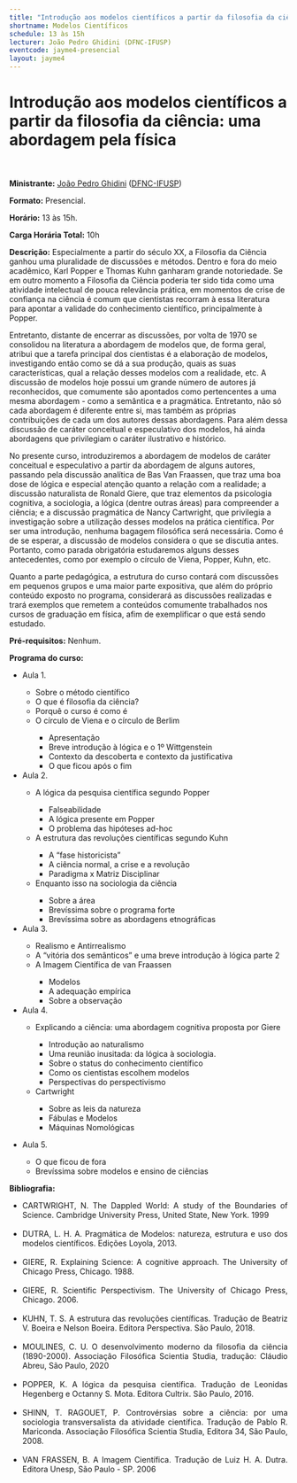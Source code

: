 ```yaml
---
title: "Introdução aos modelos científicos a partir da filosofia da ciência: uma abordagem pela física" 
shortname: Modelos Científicos
schedule: 13 às 15h
lecturer: João Pedro Ghidini (DFNC-IFUSP)
eventcode: jayme4-presencial
layout: jayme4
---
```


# Introdução aos modelos científicos a partir da filosofia da ciência: uma abordagem pela física <br><br>

**Ministrante:** [João Pedro Ghidini](http://lattes.cnpq.br/6401439148291747) ([DFNC-IFUSP](https://portal.if.usp.br/fnc/pt-br/p%C3%A1gina/in%C3%ADcio))

**Formato:** Presencial.

**Horário:** 13 às 15h.

**Carga Horária Total:** 10h

**Descrição:** Especialmente a partir do século XX, a Filosofia da Ciência ganhou uma pluralidade de discussões e métodos. Dentro e fora do meio acadêmico, Karl Popper e Thomas Kuhn ganharam grande notoriedade. Se em outro momento a Filosofia da Ciência poderia ter sido tida como uma atividade intelectual de pouca relevância prática, em momentos de crise de confiança na ciência é comum que cientistas recorram à essa literatura para apontar a validade do conhecimento científico, principalmente à Popper.

Entretanto, distante de encerrar as discussões, por volta de 1970 se consolidou na literatura a abordagem de modelos que, de forma geral, atribui que a tarefa principal dos cientistas é a elaboração de modelos, investigando então como se dá a sua produção, quais as suas características, qual a relação desses modelos com a realidade, etc. A discussão de modelos hoje possui um grande número de autores já reconhecidos, que comumente são apontados como pertencentes a uma mesma abordagem - como a semântica e a pragmática. Entretanto, não só cada abordagem é diferente entre si, mas também as próprias contribuições de cada um dos autores dessas abordagens. Para além dessa discussão de caráter conceitual e especulativo dos modelos, há ainda abordagens que privilegiam o caráter ilustrativo e histórico.

No presente curso, introduziremos a abordagem de modelos de caráter conceitual e especulativo a partir da abordagem de alguns autores, passando pela discussão analítica de Bas Van Fraassen, que traz uma boa dose de lógica e especial atenção quanto a relação com a realidade; a discussão naturalista de Ronald Giere, que traz elementos da psicologia cognitiva, a sociologia, a lógica (dentre outras áreas) para compreender a ciência; e a discussão pragmática de Nancy Cartwright, que privilegia a investigação sobre a utilização desses modelos na prática científica. Por ser uma introdução, nenhuma bagagem filosófica será necessária. Como é de se esperar, a discussão de modelos considera o que se discutia antes. Portanto, como parada obrigatória estudaremos alguns desses antecedentes, como por exemplo o círculo de Viena, Popper, Kuhn, etc.

Quanto a parte pedagógica, a estrutura do curso contará com discussões em pequenos grupos e uma maior parte expositiva, que além do próprio conteúdo exposto no programa, considerará as discussões realizadas e trará exemplos que remetem a conteúdos comumente trabalhados nos cursos de graduação em física, afim de exemplificar o que está sendo estudado.

**Pré-requisitos:** Nenhum.

**Programa do curso:**

<div style="text-align: justify">
 <ul>
  <li>Aula 1. </li>
   <ul> 
     <li> Sobre o método científico </li>
     <li> O que é filosofia da ciência? </li>
     <li> Porquê o curso é como é </li>
     <li> O círculo de Viena e o círculo de Berlim </li>
     <ul>
       <li> Apresentação </li>
       <li> Breve introdução à lógica e o 1º Wittgenstein </li>
       <li> Contexto da descoberta e contexto da justificativa </li>
       <li> O que ficou após o fim </li>
   </ul>
    </ul>
  <li>Aula 2.   </li>
   <ul>
     <li> A lógica da pesquisa científica segundo Popper </li>
     <ul>
     <li> Falseabilidade </li>
      <li> A lógica presente em Popper </li>
      <li> O problema das hipóteses ad-hoc </li>
       </ul>
     <li> A estrutura das revoluções científicas segundo Kuhn </li>
     <ul>
     <li> A “fase historicista” </li>
      <li> A ciência normal, a crise e a revolução </li>
      <li> Paradigma x Matriz Disciplinar</li>
       </ul>
     <li> Enquanto isso na sociologia da ciência </li>
     <ul>
     <li> Sobre a área </li>
      <li> Brevíssima sobre o programa forte  </li>
       <li> Brevíssima sobre as abordagens etnográficas </li>
       </ul>
   </ul>
  <li>Aula 3.  </li>
   <ul>
     <li> Realismo e Antirrealismo </li>
     <li> A “vitória dos semânticos” e uma breve introdução à lógica parte 2  </li>
     <li> A Imagem Científica de van Fraassen </li>
     <ul>
       <li> Modelos </li>
       <li> A adequação empírica </li>
       <li> Sobre a observação </li>
      </ul>
    </ul>
  <li>Aula 4. </li>
   <ul>
     <li> Explicando a ciência: uma abordagem cognitiva proposta por Giere </li>
     <ul>
     <li> Introdução ao naturalismo </li>
     <li> Uma reunião inusitada: da lógica à sociologia. </li>
     <li> Sobre o status do conhecimento científico </li>
     <li> Como os cientistas escolhem modelos </li>
     <li> Perspectivas do perspectivismo </li>
     </ul>
     <li> Cartwright </li>
     <ul>
     <li> Sobre as leis da natureza </li>
     <li> Fábulas e Modelos </li>
     <li> Máquinas Nomológicas </li>
     <ul>
     </ul>
 </ul>
      </ul>
       <li>Aula 5.  </li>
  <ul>
     <li> O que ficou de fora </li>
     <li> Brevíssima sobre modelos e ensino de ciências </li>
    </ul>
  </ul>
 </div>
 
 
 **Bibliografia:**
  
  <div style="text-align: justify">
 <ul>
  <li>  CARTWRIGHT, N. The Dappled World: A study of the Boundaries of Science. Cambridge University Press, United State, New York. 1999 </li> <br>
   <li> DUTRA, L. H. A. Pragmática de Modelos: natureza, estrutura e uso dos modelos científicos. Edições Loyola, 2013. </li> <br>
  <li> GIERE, R. Explaining Science: A cognitive approach. The University of Chicago Press, Chicago. 1988. </li> <br>
  <li> GIERE, R. Scientific Perspectivism. The University of Chicago Press, Chicago. 2006. </li> <br>
  <li> KUHN, T. S. A estrutura das revoluções científicas. Tradução de Beatriz V. Boeira e Nelson Boeira. Editora Perspectiva. São Paulo, 2018. </li><br>
  <li> MOULINES, C. U. O desenvolvimento moderno da filosofia da ciência (1890-2000). Associação Filosófica Scientia Studia, tradução: Cláudio Abreu, São Paulo, 2020 </li><br>
  <li> POPPER, K. A lógica da pesquisa científica. Tradução de Leonidas Hegenberg e Octanny S. Mota. Editora Cultrix. São Paulo, 2016. </li><br>
  <li> SHINN, T. RAGOUET, P. Controvérsias sobre a ciência: por uma sociologia transversalista da atividade científica. Tradução de Pablo R. Mariconda. Associação Filosófica Scientia Studia, Editora 34, São Paulo, 2008. </li><br>
  <li> VAN FRASSEN, B. A Imagem Científica. Tradução de Luiz H. A. Dutra. Editora Unesp, São Paulo - SP. 2006 </li>
 </ul>
</div>

